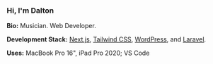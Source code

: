 ### Hi, I'm Dalton
**Bio:**
Musician. Web Developer. 

**Development Stack:**
[Next.js](https://nextjs.com/), [Tailwind CSS](https://tailwindcss.com/), [WordPress](https://wordpress.org/), and [Laravel](https://laravel.com/).

**Uses:**
MacBook Pro 16", iPad Pro 2020; VS Code
